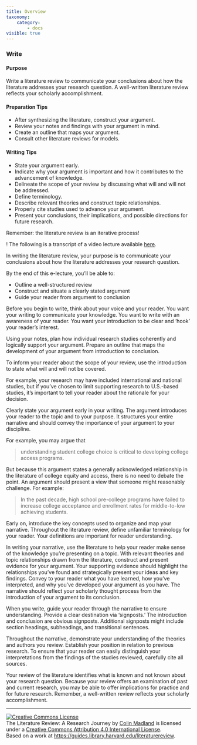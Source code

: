```yaml
---
title: Overview
taxonomy:
    category:
        - docs
visible: true
---
```

### Write


#### Purpose

Write a literature review to communicate your conclusions about how the literature addresses your research question. A well-written literature review reflects your scholarly accomplishment.

#### Preparation Tips

-  After synthesizing the literature, construct your argument.
-  Review your notes and findings with your argument in mind.
-  Create an outline that maps your argument.
-  Consult other literature reviews for models.

#### Writing Tips

-  State your argument early.
-  Indicate why your argument is important and how it contributes to the advancement of knowledge.
-  Delineate the scope of your review by discussing what will and will not be addressed.
-  Define terminology.
-  Describe relevant theories and construct topic relationships.
-  Properly cite studies used to advance your argument.
-  Present your conclusions, their implications, and possible directions for future research.

Remember: the literature review is an iterative process!

! The following is a transcript of a video lecture available [here](http://gseacademic.harvard.edu/~instruct/gutman_library/litreview/write/player.html).

In writing the literature review, your purpose is to communicate your conclusions about how the literature addresses your research question.

By the end of this e-lecture, you’ll be able to:
- Outline a well-structured review
- Construct and situate a clearly stated argument
- Guide your reader from argument to conclusion

Before you begin to write, think about your voice and your reader. You want your writing to communicate your knowledge. You want to write with an awareness of your reader. You want your introduction to be clear and ‘hook’ your reader’s interest.

Using your notes, plan how individual research studies coherently and logically support your argument. Prepare an outline that maps the development of your argument from introduction to conclusion.

To inform your reader about the scope of your review, use the introduction to state what will and will not be covered.

For example, your research may have included international and national studies, but if you’ve chosen to limit supporting research to U.S.-based studies, it’s important to tell your reader about the rationale for your decision.

Clearly state your argument early in your writing. The argument introduces your reader to the topic and to your purpose. It structures your entire narrative and should convey the importance of your argument to your discipline.

For example, you may argue that
> understanding student college choice is critical to developing college access programs.

But because this argument states a generally acknowledged relationship in the literature of college equity and access, there is no need to debate the point. An argument should present a view that someone might reasonably challenge. For example:
> In the past decade, high school pre-college programs have failed to increase college acceptance and enrollment rates for middle-to-low achieving students.

Early on, introduce the key concepts used to organize and map your narrative. Throughout the literature review, define unfamiliar terminology for your reader. Your definitions are important for reader understanding.

In writing your narrative, use the literature to help your reader make sense of the knowledge you’re presenting on a topic. With relevant theories and topic relationships drawn from the literature, construct and present evidence for your argument. Your supporting evidence should highlight the relationships you’ve found and strategically present your ideas and key findings. Convey to your reader what you have learned, how you’ve interpreted, and why you’ve developed your argument as you have. The narrative should reflect your scholarly thought process from the introduction of your argument to its conclusion.

When you write, guide your reader through the narrative to ensure understanding. Provide a clear destination via ‘signposts.’ The introduction and conclusion are obvious signposts. Additional signposts might include section headings, subheadings, and transitional sentences.

Throughout the narrative, demonstrate your understanding of the theories and authors you review. Establish your position in relation to previous research. To ensure that your reader can easily distinguish your interpretations from the findings of the studies reviewed, carefully cite all sources.

Your review of the literature identifies what is known and not known about your research question. Because your review offers an examination of past and current research, you may be able to offer implications for practice and for future research. Remember, a well-written review reflects your scholarly accomplishment.

---

<a rel="license" href="http://creativecommons.org/licenses/by/4.0/"><img alt="Creative Commons License" style="border-width:0" src="https://i.creativecommons.org/l/by/4.0/88x31.png" /></a><br /><span xmlns:dct="http://purl.org/dc/terms/" property="dct:title">The Literature Review: A Research Journey</span> by <a xmlns:cc="http://creativecommons.org/ns#" href="https://lit.madland.ca/home/how-to-lit-review" property="cc:attributionName" rel="cc:attributionURL">Colin Madland</a> is licensed under a <a rel="license" href="http://creativecommons.org/licenses/by/4.0/">Creative Commons Attribution 4.0 International License</a>.<br />Based on a work at <a xmlns:dct="http://purl.org/dc/terms/" href="https://guides.library.harvard.edu/literaturereview" rel="dct:source">https://guides.library.harvard.edu/literaturereview</a>.
